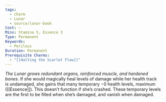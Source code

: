 ```yaml
---
tags:
  - charm
  - Lunar
  - source/lunar-book
Cost: —
Mins: Stamina 5, Essence 3
Type: Permanent
Keywords:
  - Perilous
Duration: Permanent
Prerequisite Charms:
  - "[[Halting the Scarlet Flow]]"
---
```

*The Lunar grows redundant organs, reinforced muscle, and hardened bones.*
If she would magically heal levels of damage while her health track is undamaged, she gains that many temporary −0 health levels, maximum ([[Essence]]). This doesn’t function if she’s crashed. These temporary levels are the first to be filled when she’s damaged, and vanish when damaged.